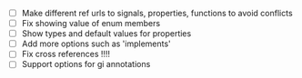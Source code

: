 - [ ] Make different ref urls to signals, properties, functions to avoid conflicts
- [ ] Fix showing value of enum members
- [ ] Show types and default values for properties
- [ ] Add more options such as 'implements'
- [ ] Fix cross references !!!!
- [ ] Support options for gi annotations